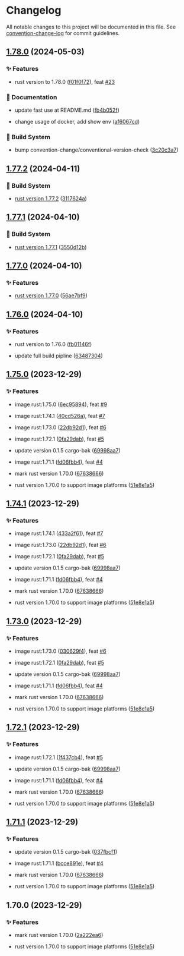 # Changelog

All notable changes to this project will be documented in this file. See [convention-change-log](https://github.com/convention-change/convention-change-log) for commit guidelines.

## [1.78.0](https://github.com/lord-of-dock/rust-runtime-debian/compare/1.77.2...v1.78.0) (2024-05-03)

### ✨ Features

* rust version to 1.78.0 ([f01f0f72](https://github.com/lord-of-dock/rust-runtime-debian/commit/f01f0f7245efccd13ba7c0316cff5bbdb2327e29)), feat [#23](https://github.com/lord-of-dock/rust-runtime-debian/issues/23)

### 📝 Documentation

* update fast use at README.md ([fb4b052f](https://github.com/lord-of-dock/rust-runtime-debian/commit/fb4b052f89063903dfc320bdba3b28e529253b34))

* change usage of docker, add show env ([af6067cd](https://github.com/lord-of-dock/rust-runtime-debian/commit/af6067cdd5718911c2e62b62116dc547f56ebbbd))

### 👷‍ Build System

* bump convention-change/conventional-version-check ([3c20c3a7](https://github.com/lord-of-dock/rust-runtime-debian/commit/3c20c3a7a605017630558dbe8e9a89f89bf16f13))

## [1.77.2](https://github.com/lord-of-dock/rust-runtime-debian/compare/1.77.1...v1.77.2) (2024-04-11)

### 👷‍ Build System

* [rust version 1.77.2](https://blog.rust-lang.org/2024/04/09/Rust-1.77.2.html) ([3117624a](https://github.com/lord-of-dock/rust-runtime-debian/commit/3117624a60736fdb69e8a217a034037e98f0e5b8))

## [1.77.1](https://github.com/lord-of-dock/rust-runtime-debian/compare/1.77.0...v1.77.1) (2024-04-10)

### 👷‍ Build System

* [rust version 1.77.1](https://blog.rust-lang.org/2024/03/28/Rust-1.77.1.html) ([3550d12b](https://github.com/lord-of-dock/rust-runtime-debian/commit/3550d12b6af0085be47872f8ae73dc1957190ac3))

## [1.77.0](https://github.com/lord-of-dock/rust-runtime-debian/compare/1.76.0...v1.77.0) (2024-04-10)

### ✨ Features

* [rust version 1.77.0](https://blog.rust-lang.org/2024/03/21/Rust-1.77.0.html) ([56ae7bf9](https://github.com/lord-of-dock/rust-runtime-debian/commit/56ae7bf994edc7ebb83cd58b5faa5fbe21020006))

## [1.76.0](https://github.com/lord-of-dock/rust-runtime-debian/compare/1.75.0...v1.76.0) (2024-04-10)

### ✨ Features

* rust version to 1.76.0 ([fb01146f](https://github.com/lord-of-dock/rust-runtime-debian/commit/fb01146fc9e6a6409b84644684c580b1cf1038d8))

* update full build pipline ([63487304](https://github.com/lord-of-dock/rust-runtime-debian/commit/634873044881441a0c211acec646d1b106ec7b93))

## [1.75.0](https://github.com/lord-of-dock/rust-runtime-debian/compare/1.74.1...v1.75.0) (2023-12-29)

### ✨ Features

* image rust:1.75.0 ([6ec95894](https://github.com/lord-of-dock/rust-runtime-debian/commit/6ec958949f717c1768507067c5bdfb283eadb16d)), feat [#9](https://github.com/lord-of-dock/rust-runtime-debian/issues/9)

* image rust:1.74.1 ([40cd526a](https://github.com/lord-of-dock/rust-runtime-debian/commit/40cd526a4d49c1a256c5c7df0571b37f1e776dd7)), feat [#7](https://github.com/lord-of-dock/rust-runtime-debian/issues/7)

* image rust:1.73.0 ([22db92d1](https://github.com/lord-of-dock/rust-runtime-debian/commit/22db92d1a2f3f869b84ca3142df9b7dca5996573)), feat [#6](https://github.com/lord-of-dock/rust-runtime-debian/issues/6)

* image rust:1.72.1 ([0fa29dab](https://github.com/lord-of-dock/rust-runtime-debian/commit/0fa29dab55683e29c0ead583066a6ff073fb5133)), feat [#5](https://github.com/lord-of-dock/rust-runtime-debian/issues/5)

* update version 0.1.5 cargo-bak ([69998aa7](https://github.com/lord-of-dock/rust-runtime-debian/commit/69998aa7f8b9ebb0e5795393d298deb3a892826a))

* image rust:1.71.1 ([fd06fbb4](https://github.com/lord-of-dock/rust-runtime-debian/commit/fd06fbb4f05f70da9076185a4be8bf71a70ff880)), feat [#4](https://github.com/lord-of-dock/rust-runtime-debian/issues/4)

* mark rust version 1.70.0 ([67638666](https://github.com/lord-of-dock/rust-runtime-debian/commit/676386669fefa3c76864482dde1401c0b3b72400))

* rust version 1.70.0 to support image platforms ([51e8e1a5](https://github.com/lord-of-dock/rust-runtime-debian/commit/51e8e1a54e13c0044163ef05e511b693b84f2aec))

## [1.74.1](https://github.com/lord-of-dock/rust-runtime-debian/compare/1.73.0...v1.74.1) (2023-12-29)

### ✨ Features

* image rust:1.74.1 ([433a2f61](https://github.com/lord-of-dock/rust-runtime-debian/commit/433a2f61fe79b79da76b621abf209c6fb6171fe0)), feat [#7](https://github.com/lord-of-dock/rust-runtime-debian/issues/7)

* image rust:1.73.0 ([22db92d1](https://github.com/lord-of-dock/rust-runtime-debian/commit/22db92d1a2f3f869b84ca3142df9b7dca5996573)), feat [#6](https://github.com/lord-of-dock/rust-runtime-debian/issues/6)

* image rust:1.72.1 ([0fa29dab](https://github.com/lord-of-dock/rust-runtime-debian/commit/0fa29dab55683e29c0ead583066a6ff073fb5133)), feat [#5](https://github.com/lord-of-dock/rust-runtime-debian/issues/5)

* update version 0.1.5 cargo-bak ([69998aa7](https://github.com/lord-of-dock/rust-runtime-debian/commit/69998aa7f8b9ebb0e5795393d298deb3a892826a))

* image rust:1.71.1 ([fd06fbb4](https://github.com/lord-of-dock/rust-runtime-debian/commit/fd06fbb4f05f70da9076185a4be8bf71a70ff880)), feat [#4](https://github.com/lord-of-dock/rust-runtime-debian/issues/4)

* mark rust version 1.70.0 ([67638666](https://github.com/lord-of-dock/rust-runtime-debian/commit/676386669fefa3c76864482dde1401c0b3b72400))

* rust version 1.70.0 to support image platforms ([51e8e1a5](https://github.com/lord-of-dock/rust-runtime-debian/commit/51e8e1a54e13c0044163ef05e511b693b84f2aec))

## [1.73.0](https://github.com/lord-of-dock/rust-runtime-debian/compare/1.72.1...v1.73.0) (2023-12-29)

### ✨ Features

* image rust:1.73.0 ([030629f4](https://github.com/lord-of-dock/rust-runtime-debian/commit/030629f4c405576fcf8baf706bcf3dacbee08c40)), feat [#6](https://github.com/lord-of-dock/rust-runtime-debian/issues/6)

* image rust:1.72.1 ([0fa29dab](https://github.com/lord-of-dock/rust-runtime-debian/commit/0fa29dab55683e29c0ead583066a6ff073fb5133)), feat [#5](https://github.com/lord-of-dock/rust-runtime-debian/issues/5)

* update version 0.1.5 cargo-bak ([69998aa7](https://github.com/lord-of-dock/rust-runtime-debian/commit/69998aa7f8b9ebb0e5795393d298deb3a892826a))

* image rust:1.71.1 ([fd06fbb4](https://github.com/lord-of-dock/rust-runtime-debian/commit/fd06fbb4f05f70da9076185a4be8bf71a70ff880)), feat [#4](https://github.com/lord-of-dock/rust-runtime-debian/issues/4)

* mark rust version 1.70.0 ([67638666](https://github.com/lord-of-dock/rust-runtime-debian/commit/676386669fefa3c76864482dde1401c0b3b72400))

* rust version 1.70.0 to support image platforms ([51e8e1a5](https://github.com/lord-of-dock/rust-runtime-debian/commit/51e8e1a54e13c0044163ef05e511b693b84f2aec))

## [1.72.1](https://github.com/lord-of-dock/rust-runtime-debian/compare/1.71.1...v1.72.1) (2023-12-29)

### ✨ Features

* image rust:1.72.1 ([1f437cb4](https://github.com/lord-of-dock/rust-runtime-debian/commit/1f437cb4ae971d1e9b066c149b9ff95e5becb45c)), feat [#5](https://github.com/lord-of-dock/rust-runtime-debian/issues/5)

* update version 0.1.5 cargo-bak ([69998aa7](https://github.com/lord-of-dock/rust-runtime-debian/commit/69998aa7f8b9ebb0e5795393d298deb3a892826a))

* image rust:1.71.1 ([fd06fbb4](https://github.com/lord-of-dock/rust-runtime-debian/commit/fd06fbb4f05f70da9076185a4be8bf71a70ff880)), feat [#4](https://github.com/lord-of-dock/rust-runtime-debian/issues/4)

* mark rust version 1.70.0 ([67638666](https://github.com/lord-of-dock/rust-runtime-debian/commit/676386669fefa3c76864482dde1401c0b3b72400))

* rust version 1.70.0 to support image platforms ([51e8e1a5](https://github.com/lord-of-dock/rust-runtime-debian/commit/51e8e1a54e13c0044163ef05e511b693b84f2aec))

## [1.71.1](https://github.com/lord-of-dock/rust-runtime-debian/compare/1.70.0...v1.71.1) (2023-12-29)

### ✨ Features

* update version 0.1.5 cargo-bak ([037fbcf1](https://github.com/lord-of-dock/rust-runtime-debian/commit/037fbcf1a7d2ed0d66e97ccafb4c0a0099339a97))

* image rust:1.71.1 ([bcce891e](https://github.com/lord-of-dock/rust-runtime-debian/commit/bcce891eb4f16124e9af676a141455eb96e2c57f)), feat [#4](https://github.com/lord-of-dock/rust-runtime-debian/issues/4)

* mark rust version 1.70.0 ([67638666](https://github.com/lord-of-dock/rust-runtime-debian/commit/676386669fefa3c76864482dde1401c0b3b72400))

* rust version 1.70.0 to support image platforms ([51e8e1a5](https://github.com/lord-of-dock/rust-runtime-debian/commit/51e8e1a54e13c0044163ef05e511b693b84f2aec))

## 1.70.0 (2023-12-29)

### ✨ Features

* mark rust version 1.70.0 ([2a222ea6](https://github.com/lord-of-dock/rust-runtime-debian/commit/2a222ea60fe97f68d680b6971ffed09b17a94131))

* rust version 1.70.0 to support image platforms ([51e8e1a5](https://github.com/lord-of-dock/rust-runtime-debian/commit/51e8e1a54e13c0044163ef05e511b693b84f2aec))

